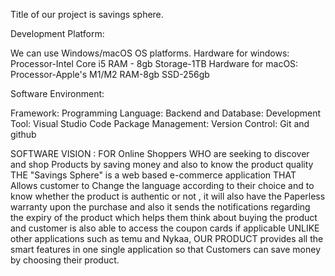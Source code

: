 Title of our project is savings sphere.

Development Platform:

We can use Windows/macOS OS platforms. Hardware for windows: Processor-Intel Core i5 RAM - 8gb Storage-1TB Hardware for macOS: Processor-Apple's M1/M2 RAM-8gb SSD-256gb

Software Environment:

Framework: Programming Language: Backend and Database: Development Tool: Visual Studio Code Package Management: Version Control: Git and github

SOFTWARE VISION :  FOR Online Shoppers WHO are seeking to discover and shop Products by saving money and also to know the product quality THE "Savings Sphere" is a web based e-commerce application THAT Allows customer to Change the language according to their choice and to know whether the product is authentic or not , it will also have the Paperless warranty upon the purchase and also it sends the notifications regarding the expiry of the product which helps them think about buying the product and customer is also able to access the coupon cards if applicable UNLIKE other applications such as temu and Nykaa, OUR PRODUCT provides all the smart features in one single application so that Customers can save money by choosing their product.
